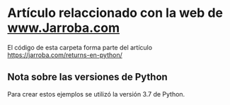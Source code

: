 # Artículo relaccionado con la web de www.Jarroba.com
El código de esta carpeta forma parte del artículo https://jarroba.com/returns-en-python/


## Nota sobre las versiones de Python
Para crear estos ejemplos se utilizó la versión 3.7 de Python.
